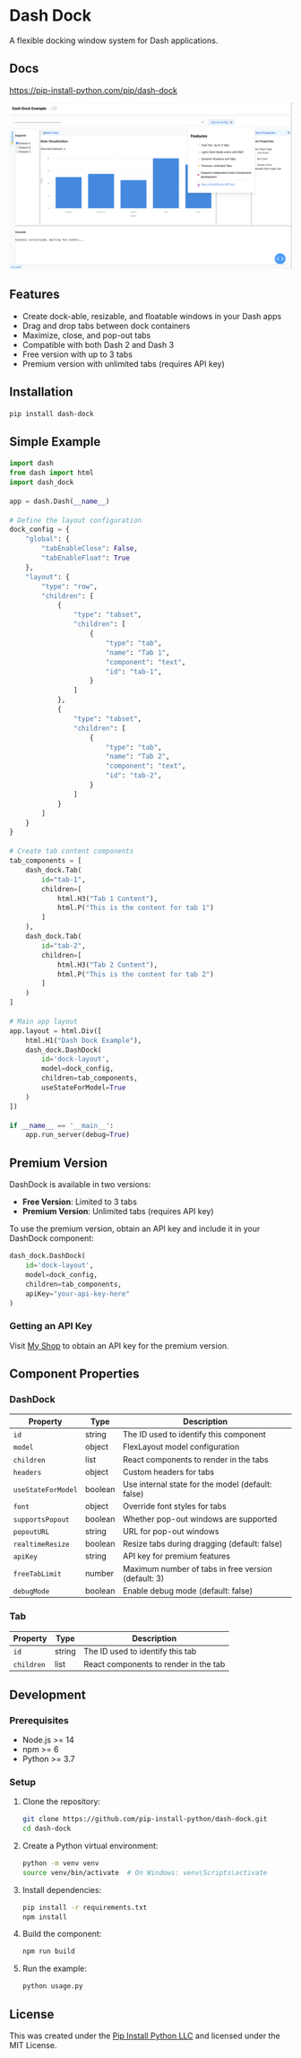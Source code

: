 # Dash Dock

A flexible docking window system for Dash applications.

## Docs
https://pip-install-python.com/pip/dash-dock

![Dash Dock Preivew](./assets/preview_dash_dock_light.png)

## Features

- Create dock-able, resizable, and floatable windows in your Dash apps
- Drag and drop tabs between dock containers
- Maximize, close, and pop-out tabs
- Compatible with both Dash 2 and Dash 3
- Free version with up to 3 tabs
- Premium version with unlimited tabs (requires API key)

## Installation

```bash
pip install dash-dock
```

## Simple Example

```python
import dash
from dash import html
import dash_dock

app = dash.Dash(__name__)

# Define the layout configuration
dock_config = {
    "global": {
        "tabEnableClose": False,
        "tabEnableFloat": True
    },
    "layout": {
        "type": "row",
        "children": [
            {
                "type": "tabset",
                "children": [
                    {
                        "type": "tab",
                        "name": "Tab 1",
                        "component": "text",
                        "id": "tab-1",
                    }
                ]
            },
            {
                "type": "tabset",
                "children": [
                    {
                        "type": "tab",
                        "name": "Tab 2",
                        "component": "text",
                        "id": "tab-2",
                    }
                ]
            }
        ]
    }
}

# Create tab content components
tab_components = [
    dash_dock.Tab(
        id="tab-1",
        children=[
            html.H3("Tab 1 Content"),
            html.P("This is the content for tab 1")
        ]
    ),
    dash_dock.Tab(
        id="tab-2",
        children=[
            html.H3("Tab 2 Content"),
            html.P("This is the content for tab 2")
        ]
    )
]

# Main app layout
app.layout = html.Div([
    html.H1("Dash Dock Example"),
    dash_dock.DashDock(
        id='dock-layout',
        model=dock_config,
        children=tab_components,
        useStateForModel=True
    )
])

if __name__ == '__main__':
    app.run_server(debug=True)
```

## Premium Version

DashDock is available in two versions:

- **Free Version**: Limited to 3 tabs
- **Premium Version**: Unlimited tabs (requires API key)

To use the premium version, obtain an API key and include it in your DashDock component:

```python
dash_dock.DashDock(
    id='dock-layout',
    model=dock_config,
    children=tab_components,
    apiKey="your-api-key-here"
)
```

### Getting an API Key

Visit [My Shop](https://pipinstallpython.pythonanywhere.com/catalogue/dash-dock_96/) to obtain an API key for the premium version.

## Component Properties

### DashDock

| Property | Type | Description |
|----------|------|-------------|
| `id` | string | The ID used to identify this component |
| `model` | object | FlexLayout model configuration |
| `children` | list | React components to render in the tabs |
| `headers` | object | Custom headers for tabs |
| `useStateForModel` | boolean | Use internal state for the model (default: false) |
| `font` | object | Override font styles for tabs |
| `supportsPopout` | boolean | Whether pop-out windows are supported |
| `popoutURL` | string | URL for pop-out windows |
| `realtimeResize` | boolean | Resize tabs during dragging (default: false) |
| `apiKey` | string | API key for premium features |
| `freeTabLimit` | number | Maximum number of tabs in free version (default: 3) |
| `debugMode` | boolean | Enable debug mode (default: false) |

### Tab

| Property | Type | Description |
|----------|------|-------------|
| `id` | string | The ID used to identify this tab |
| `children` | list | React components to render in the tab |

## Development

### Prerequisites

- Node.js >= 14
- npm >= 6
- Python >= 3.7

### Setup

1. Clone the repository:
   ```bash
   git clone https://github.com/pip-install-python/dash-dock.git
   cd dash-dock
   ```

2. Create a Python virtual environment:
   ```bash
   python -m venv venv
   source venv/bin/activate  # On Windows: venv\Scripts\activate
   ```

3. Install dependencies:
   ```bash
   pip install -r requirements.txt
   npm install
   ```

4. Build the component:
   ```bash
   npm run build
   ```

5. Run the example:
   ```bash
   python usage.py
   ```

## License

This was created under the [Pip Install Python LLC](https://pip-install-python.com) and licensed under the MIT License.
